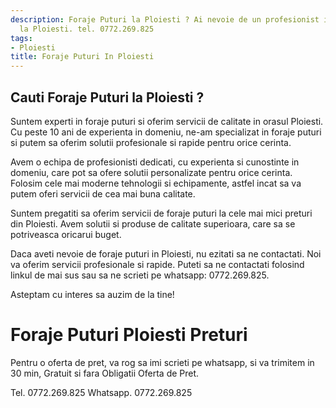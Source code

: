 ```yaml
---
description: Foraje Puturi la Ploiesti ? Ai nevoie de un profesionist in Foraje Puturi
  la Ploiesti. tel. 0772.269.825
tags:
- Ploiesti
title: Foraje Puturi In Ploiesti
---
```



## Cauti Foraje Puturi la Ploiesti ?

Suntem experti in foraje puturi si oferim servicii de calitate in orasul Ploiesti. Cu peste 10 ani de experienta in domeniu, ne-am specializat in foraje puturi si putem sa oferim solutii profesionale si rapide pentru orice cerinta.

Avem o echipa de profesionisti dedicati, cu experienta si cunostinte in domeniu, care pot sa ofere solutii personalizate pentru orice cerinta. Folosim cele mai moderne tehnologii si echipamente, astfel incat sa va putem oferi servicii de cea mai buna calitate.

Suntem pregatiti sa oferim servicii de foraje puturi la cele mai mici preturi din Ploiesti. Avem solutii si produse de calitate superioara, care sa se potriveasca oricarui buget.

Daca aveti nevoie de foraje puturi in Ploiesti, nu ezitati sa ne contactati. Noi va oferim servicii profesionale si rapide. Puteti sa ne contactati folosind linkul de mai sus sau sa ne scrieti pe whatsapp: 0772.269.825.

Asteptam cu interes sa auzim de la tine!

# Foraje Puturi Ploiesti Preturi
Pentru o oferta de pret, va rog sa imi scrieti pe whatsapp, si va trimitem in 30 min, Gratuit si fara Obligatii Oferta de Pret.

Tel. 0772.269.825
Whatsapp. 0772.269.825